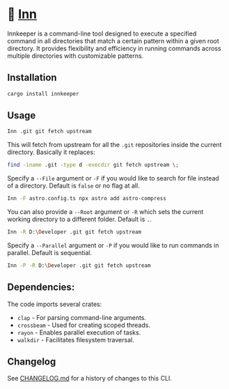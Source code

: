 # 🍺 [Inn]

Innkeeper is a command-line tool designed to execute a specified command in all
directories that match a certain pattern within a given root directory. It
provides flexibility and efficiency in running commands across multiple
directories with customizable patterns.

[Inn]: https://crates.io/crates/innkeeper

## Installation

```sh
cargo install innkeeper
```

## Usage

```sh
Inn .git git fetch upstream
```

This will fetch from upstream for all the `.git` repositories inside the current
directory. Basically it replaces:

```sh
find -iname .git -type d -execdir git fetch upstream \;
```

Specify a `--File` argument or `-F` if you would like to search for file instead
of a directory. Default is `false` or no flag at all.

```sh
Inn -F astro.config.ts npx astro add astro-compress
```

You can also provide a `--Root` argument or `-R` which sets the current working
directory to a different folder. Default is `.`.

```sh
Inn -R D:\Developer .git git fetch upstream
```

Specify a `--Parallel` argument or `-P` if you would like to run commands in
parallel. Default is sequential.

```sh
Inn -P -R D:\Developer .git git fetch upstream
```

## Dependencies:

The code imports several crates:

-   `clap` - For parsing command-line arguments.
-   `crossbeam` - Used for creating scoped threads.
-   `rayon` - Enables parallel execution of tasks.
-   `walkdir` - Facilitates filesystem traversal.

## Changelog

See [CHANGELOG.md](CHANGELOG.md) for a history of changes to this CLI.
